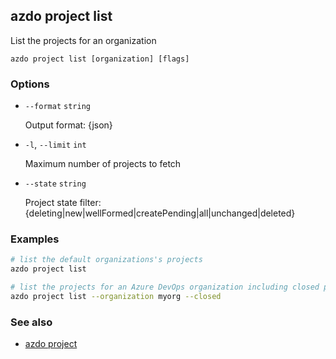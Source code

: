 ## azdo project list
List the projects for an organization
```
azdo project list [organization] [flags]
```
### Options


* `--format` `string`

	Output format: {json}

* `-l`, `--limit` `int`

	Maximum number of projects to fetch

* `--state` `string`

	Project state filter: {deleting|new|wellFormed|createPending|all|unchanged|deleted}


### Examples

```bash
# list the default organizations's projects
azdo project list

# list the projects for an Azure DevOps organization including closed projects
azdo project list --organization myorg --closed
```

### See also

* [azdo project](./azdo_project.md)
